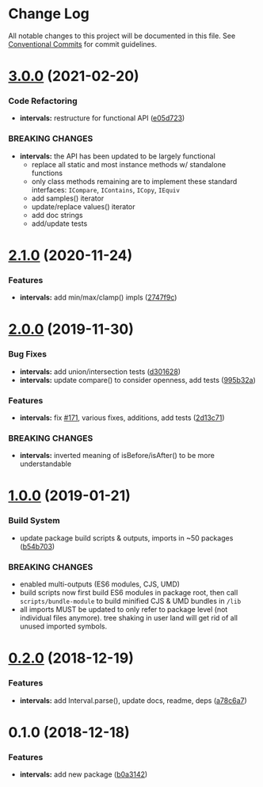 #  Change Log 

All notable changes to this project will be documented in this file. See [Conventional Commits](https://conventionalcommits.org) for commit guidelines. 

#  [3.0.0](https://github.com/thi-ng/umbrella/compare/@thi.ng/intervals@2.1.5...@thi.ng/intervals@3.0.0) (2021-02-20) 

###  Code Refactoring 

- **intervals:** restructure for functional API ([e05d723](https://github.com/thi-ng/umbrella/commit/e05d723c044f4fe544143afe4263ed936f0d11a0)) 

###  BREAKING CHANGES 

- **intervals:** the API has been updated to be largely functional 
    - replace all static and most instance methods w/ standalone functions 
    - only class methods remaining are to implement these standard interfaces:   `ICompare`, `IContains`, `ICopy`, `IEquiv` 
    - add samples() iterator 
    - update/replace values() iterator 
    - add doc strings 
    - add/update tests 

#  [2.1.0](https://github.com/thi-ng/umbrella/compare/@thi.ng/intervals@2.0.25...@thi.ng/intervals@2.1.0) (2020-11-24) 

###  Features 

- **intervals:** add min/max/clamp() impls ([2747f9c](https://github.com/thi-ng/umbrella/commit/2747f9c5282c29fa39ac9d8aac1aaefbd683eb44)) 

#  [2.0.0](https://github.com/thi-ng/umbrella/compare/@thi.ng/intervals@1.0.15...@thi.ng/intervals@2.0.0) (2019-11-30) 

###  Bug Fixes 

- **intervals:** add union/intersection tests ([d301628](https://github.com/thi-ng/umbrella/commit/d301628bf0f9c3c7c09ebe2eb8e98a98b899d5c4)) 
- **intervals:** update compare() to consider openness, add tests ([995b32a](https://github.com/thi-ng/umbrella/commit/995b32ac5fb4c4ecfa978555dc99d7c6e1264b0f)) 

###  Features 

- **intervals:** fix [#171](https://github.com/thi-ng/umbrella/issues/171), various fixes, additions, add tests ([2d13c71](https://github.com/thi-ng/umbrella/commit/2d13c7169f978918af444d89fcd50420761a6401)) 

###  BREAKING CHANGES 

- **intervals:** inverted meaning of isBefore/isAfter() to be more understandable 

#  [1.0.0](https://github.com/thi-ng/umbrella/compare/@thi.ng/intervals@0.2.0...@thi.ng/intervals@1.0.0) (2019-01-21) 

###  Build System 

- update package build scripts & outputs, imports in ~50 packages ([b54b703](https://github.com/thi-ng/umbrella/commit/b54b703)) 

###  BREAKING CHANGES 

- enabled multi-outputs (ES6 modules, CJS, UMD) 
- build scripts now first build ES6 modules in package root, then call   `scripts/bundle-module` to build minified CJS & UMD bundles in `/lib` 
- all imports MUST be updated to only refer to package level   (not individual files anymore). tree shaking in user land will get rid of   all unused imported symbols. 

#  [0.2.0](https://github.com/thi-ng/umbrella/compare/@thi.ng/intervals@0.1.0...@thi.ng/intervals@0.2.0) (2018-12-19) 

###  Features 

- **intervals:** add Interval.parse(), update docs, readme, deps ([a78c6a7](https://github.com/thi-ng/umbrella/commit/a78c6a7)) 

#  0.1.0 (2018-12-18) 

###  Features 

- **intervals:** add new package ([b0a3142](https://github.com/thi-ng/umbrella/commit/b0a3142)) 

